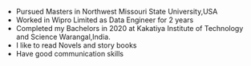 
- Pursued Masters in Northwest Missouri State University,USA
- Worked in Wipro Limited as Data Engineer for 2 years
- Completed my Bachelors in 2020 at Kakatiya Institute of Technology and Science Warangal,India.
- I like to read Novels and story books
- Have good communication skills
